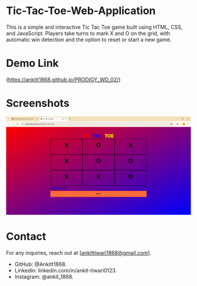 # Tic-Tac-Toe-Web-Application
This is a simple and interactive Tic Tac Toe game built using HTML, CSS, and JavaScript. Players take turns to mark X and O on the grid, with automatic win detection and the option to reset or start a new game.

# Demo Link 
(https://ankitt1868.github.io/PRODIGY_WD_02/)

# Screenshots

![Image alt](https://github.com/Ankitt1868/PRODIGY_WD_02/blob/93d7c03dfb8dfe1b4a9d80909d73c8464488f852/Screenshoots/Screenshoots.png)

# Contact
For any inquiries, reach out at [ankittiwari1868@gmail.com].
- GitHub: @Ankitt1868.
- Linkedin: linkedin.com/in/ankit-tiwari0123.
- Instagram: @ankit_1868.

